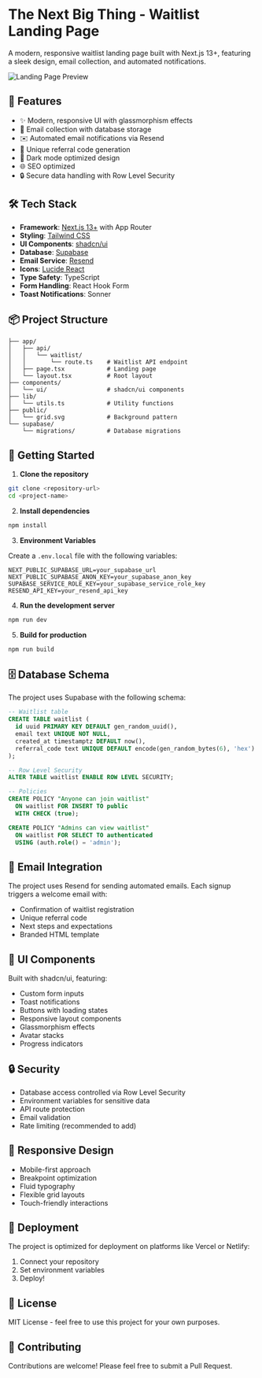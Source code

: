 # The Next Big Thing - Waitlist Landing Page

A modern, responsive waitlist landing page built with Next.js 13+, featuring a sleek design, email collection, and automated notifications.

![Landing Page Preview](https://vercel-templates.s3.us-east-1.amazonaws.com/main-images/waiting_list_landing.png?auto=format&fit=crop&q=80&w=2426&h=600)

## 🚀 Features

- ✨ Modern, responsive UI with glassmorphism effects
- 📝 Email collection with database storage
- ✉️ Automated email notifications via Resend
- 🔗 Unique referral code generation
- 🎨 Dark mode optimized design
- 🌐 SEO optimized
- 🔒 Secure data handling with Row Level Security

## 🛠️ Tech Stack

- **Framework**: [Next.js 13+](https://nextjs.org/) with App Router
- **Styling**: [Tailwind CSS](https://tailwindcss.com/)
- **UI Components**: [shadcn/ui](https://ui.shadcn.com/)
- **Database**: [Supabase](https://supabase.com/)
- **Email Service**: [Resend](https://resend.com/)
- **Icons**: [Lucide React](https://lucide.dev/)
- **Type Safety**: TypeScript
- **Form Handling**: React Hook Form
- **Toast Notifications**: Sonner

## 📦 Project Structure

```
├── app/
│   ├── api/
│   │   └── waitlist/
│   │       └── route.ts    # Waitlist API endpoint
│   ├── page.tsx            # Landing page
│   └── layout.tsx          # Root layout
├── components/
│   └── ui/                 # shadcn/ui components
├── lib/
│   └── utils.ts            # Utility functions
├── public/
│   └── grid.svg            # Background pattern
└── supabase/
    └── migrations/         # Database migrations
```

## 🚀 Getting Started

1. **Clone the repository**

```bash
git clone <repository-url>
cd <project-name>
```

2. **Install dependencies**

```bash
npm install
```

3. **Environment Variables**

Create a `.env.local` file with the following variables:

```env
NEXT_PUBLIC_SUPABASE_URL=your_supabase_url
NEXT_PUBLIC_SUPABASE_ANON_KEY=your_supabase_anon_key
SUPABASE_SERVICE_ROLE_KEY=your_supabase_service_role_key
RESEND_API_KEY=your_resend_api_key
```

4. **Run the development server**

```bash
npm run dev
```

5. **Build for production**

```bash
npm run build
```

## 🗄️ Database Schema

The project uses Supabase with the following schema:

```sql
-- Waitlist table
CREATE TABLE waitlist (
  id uuid PRIMARY KEY DEFAULT gen_random_uuid(),
  email text UNIQUE NOT NULL,
  created_at timestamptz DEFAULT now(),
  referral_code text UNIQUE DEFAULT encode(gen_random_bytes(6), 'hex')
);

-- Row Level Security
ALTER TABLE waitlist ENABLE ROW LEVEL SECURITY;

-- Policies
CREATE POLICY "Anyone can join waitlist"
  ON waitlist FOR INSERT TO public
  WITH CHECK (true);

CREATE POLICY "Admins can view waitlist"
  ON waitlist FOR SELECT TO authenticated
  USING (auth.role() = 'admin');
```

## 📧 Email Integration

The project uses Resend for sending automated emails. Each signup triggers a welcome email with:
- Confirmation of waitlist registration
- Unique referral code
- Next steps and expectations
- Branded HTML template

## 🎨 UI Components

Built with shadcn/ui, featuring:
- Custom form inputs
- Toast notifications
- Buttons with loading states
- Responsive layout components
- Glassmorphism effects
- Avatar stacks
- Progress indicators

## 🔒 Security

- Database access controlled via Row Level Security
- Environment variables for sensitive data
- API route protection
- Email validation
- Rate limiting (recommended to add)

## 📱 Responsive Design

- Mobile-first approach
- Breakpoint optimization
- Fluid typography
- Flexible grid layouts
- Touch-friendly interactions

## 🚀 Deployment

The project is optimized for deployment on platforms like Vercel or Netlify:

1. Connect your repository
2. Set environment variables
3. Deploy!

## 📄 License

MIT License - feel free to use this project for your own purposes.

## 🤝 Contributing

Contributions are welcome! Please feel free to submit a Pull Request.